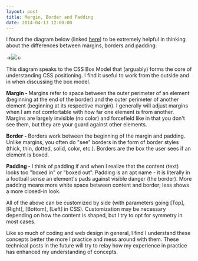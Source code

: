 ```yaml
---
layout: post
title: Margin, Border and Padding
date: 2014-04-13 12:00:00
---
```


I found the diagram below (linked <a href= "http://www.w3.org/TR/CSS2/box.html" target="_blank">here</a>) to be extremely helpful in thinking about the differences between margins, borders and padding: 

->![](http://www.w3.org/TR/CSS2/images/boxdim.png)<-

This diagram speaks to the CSS Box Model that (arguably) forms the core of understanding CSS positioning. I find it useful to work from the outside and in when discussing the box model.

<p> <b> Margin - </b> Margins refer to space between the outer perimeter of an element (beginning at the end of the border) and the outer perimeter of another element (beginning at its respective margin). I generally will adjust margins when I am not comfortable with how far one element is from another. Margins are largely invisible (no color) and forcefield like in that you don't see them, but they are your guard against other elements. </p>

<p> <b> Border - </b> Borders work between the beginning of the margin and padding. Unlike margins, you often do "see" borders in the form of border styles (thick, thin, dotted, solid, color, etc.). Borders are the box the user sees if an element is boxed. </p>

<p> <b> Padding - </b> I think of padding if and when I realize that the content (text) looks too "boxed in" or "boxed out". Padding is an apt name - it is literally in a football sense an element's pads against visible danger (the border). More padding means more white space between content and border; less shows a more closed-in look. </p>

<p>All of the above can be customized by side (with parameters going [Top],[Right], [Bottom], [Left] in CSS). Customization may be necessary depending on how the content is shaped, but I try to opt for symmetry in most cases. </p> 

<p> Like so much of coding and web design in general, I find I understand these concepts better the more I practice and mess around with them. These technical posts in the future will try to relay how my experience in practice has enhanced my understanding of concepts.</p>


